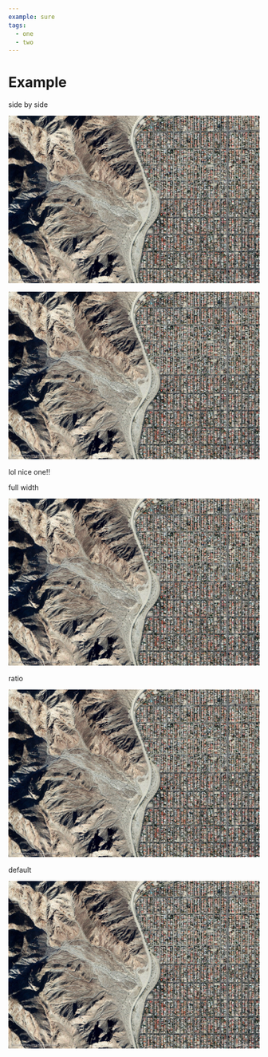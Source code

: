 ```yaml
---
example: sure
tags:
  - one
  - two
---
```


# Example

side by side

![c:1/7 r:66.6](hey.jpg)

![c:7/13 r:66.6](hey.jpg)

lol nice one!!

full width

![c:1/-1 r:66.6](hey.jpg)

ratio

![r:25](hey.jpg)

default

![](hey.jpg)